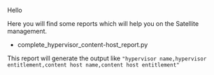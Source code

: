 Hello

Here you will find some reports which will help you on the Satellite management.

 - complete_hypervisor_content-host_report.py

This report will generate the output like `"hypervisor name,hypervisor entitlement,content host name,content host entitlement"`